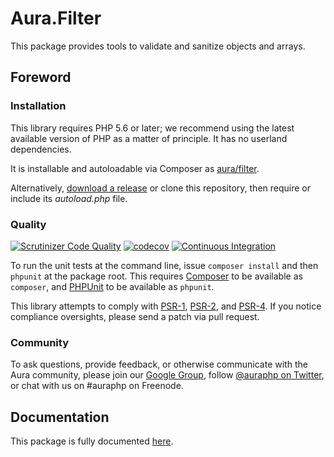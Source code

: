 # Aura.Filter

This package provides tools to validate and sanitize objects and arrays.

## Foreword

### Installation

This library requires PHP 5.6 or later; we recommend using the latest available version of PHP as a matter of principle. It has no userland dependencies.

It is installable and autoloadable via Composer as [aura/filter](https://packagist.org/packages/aura/filter).

Alternatively, [download a release](https://github.com/auraphp/Aura.Filter/releases) or clone this repository, then require or include its _autoload.php_ file.

### Quality

[![Scrutinizer Code Quality](https://scrutinizer-ci.com/g/auraphp/Aura.Filter/badges/quality-score.png?b=3.x)](https://scrutinizer-ci.com/g/auraphp/Aura.Filter/)
[![codecov](https://codecov.io/gh/auraphp/Aura.Filter/branch/3.x/graph/badge.svg?token=UASDouLxyc)](https://codecov.io/gh/auraphp/Aura.Filter)
[![Continuous Integration](https://github.com/auraphp/Aura.Filter/actions/workflows/continuous-integration.yml/badge.svg?branch=3.x)](https://github.com/auraphp/Aura.Filter/actions/workflows/continuous-integration.yml)

To run the unit tests at the command line, issue `composer install` and then `phpunit` at the package root. This requires [Composer](http://getcomposer.org/) to be available as `composer`, and [PHPUnit](http://phpunit.de/manual/) to be available as `phpunit`.

This library attempts to comply with [PSR-1][], [PSR-2][], and [PSR-4][]. If
you notice compliance oversights, please send a patch via pull request.

[PSR-1]: https://github.com/php-fig/fig-standards/blob/master/accepted/PSR-1-basic-coding-standard.md
[PSR-2]: https://github.com/php-fig/fig-standards/blob/master/accepted/PSR-2-coding-style-guide.md
[PSR-4]: https://github.com/php-fig/fig-standards/blob/master/accepted/PSR-4-autoloader.md

### Community

To ask questions, provide feedback, or otherwise communicate with the Aura
community, please join our [Google Group](http://groups.google.com/group/auraphp),
follow [@auraphp on Twitter](http://twitter.com/auraphp), or chat with us
on #auraphp on Freenode.

## Documentation

This package is fully documented [here](./docs/index.md).
